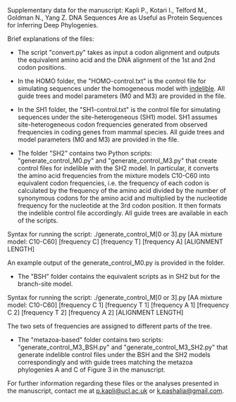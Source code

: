 Supplementary data for the manuscript:
Kapli P., Kotari I., Telford M., Goldman N., Yang Z. DNA Sequences Are as Useful as Protein Sequences for Inferring Deep Phylogenies.

Brief explanations of the files:

* The script "convert.py" takes as input a codon alignment and outputs the equivalent amino acid and the DNA alignment of the 1st and 2nd codon positions.

* In the HOMO folder, the "HOMO-control.txt" is the control file for simulating sequences under the homogeneous model with [indelible](http://abacus.gene.ucl.ac.uk/software/indelible/). All guide trees and model parameters (M0 and M3) are provided in the file.

* In the SH1 folder, the "SH1-control.txt" is the control file for simulating sequences under the site-heterogeneous (SH1) model. SH1 assumes site-heterogeneous codon frequencies generated from observed frequencies in coding genes from mammal species. All guide trees and model parameters (M0 and M3) are provided in the file.

* The folder "SH2" contains two Python scripts: "generate_control_M0.py" and "generate_control_M3.py" that create control files for indelible with the SH2 model. In particular, it converts the amino acid frequencies from the mixture models C10-C60 into equivalent codon frequencies, i.e. the frequency of each codon is calculated by the frequency of the amino acid divided by the number of synonymous codons for the amino acid and multiplied by the nucleotide frequency for the nucleotide at the 3rd codon position. It then formats the indelible control file accordingly. All guide trees are available in each of the scripts.

Syntax for running the script:
./generate_control_M[0 or 3].py [AA mixture model: C10-C60] [frequency C] [frequency T] [frequency A] [ALIGNMENT LENGTH]

An example output of the generate_control_M0.py is provided in the folder.

* The "BSH" folder contains the equivalent scripts as in SH2 but for the branch-site model.

Syntax for running the script:
./generate_control_M[0 or 3].py [AA mixture model: C10-C60] [frequency C 1] [frequency T 1] [frequency A 1] [frequency C 2] [frequency T 2] [frequency A 2] [ALIGNMENT LENGTH]

The two sets of frequencies are assigned to different parts of the tree.

* The "metazoa-based" folder contains two scripts: "generate_control_M3_BSH.py" and "generate_control_M3_SH2.py" that generate indelible control files under the BSH and the SH2 models correspondingly and with guide trees matching the metazoa phylogenies A and C of Figure 3 in the manuscript.

For further information regarding these files or the analyses presented in the manuscript, contact me at p.kapli@ucl.ac.uk or k.pashalia@gmail.com.
